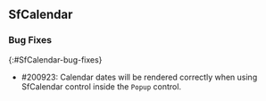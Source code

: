 ## SfCalendar

### Bug Fixes
{:#SfCalendar-bug-fixes}

* \#200923: Calendar dates will be rendered correctly when using SfCalendar control inside the `Popup` control.

